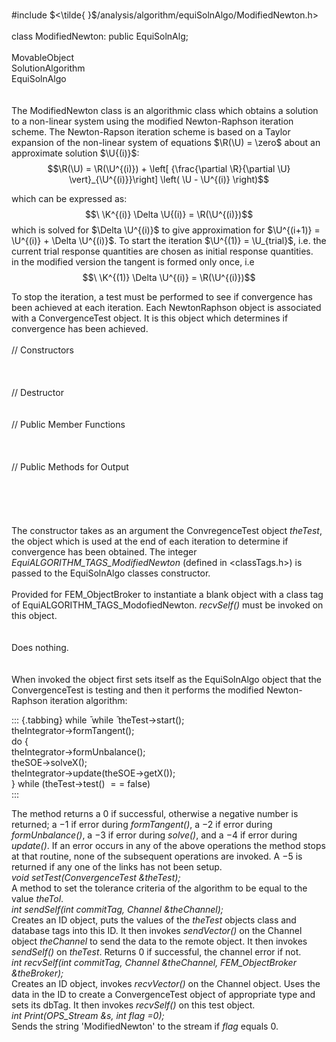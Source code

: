 \
\#include $<\tilde{
}$/analysis/algorithm/equiSolnAlgo/ModifiedNewton.h$>$\
\
class ModifiedNewton: public EquiSolnAlg;\
\
MovableObject\
SolutionAlgorithm\
EquiSolnAlgo\
\
\
The ModifiedNewton class is an algorithmic class which obtains a
solution to a non-linear system using the modified Newton-Raphson
iteration scheme. The Newton-Rapson iteration scheme is based on a
Taylor expansion of the non-linear system of equations $\R(\U) = \zero$
about an approximate solution $\U{(i)}$: $$\R(\U) = 
\R(\U^{(i)}) +
\left[ {\frac{\partial \R}{\partial \U} \vert}_{\U^{(i)}}\right]
\left( \U - \U^{(i)} \right)$$

which can be expressed as: $$\
\K^{(i)}  \Delta \U{(i)} = \R(\U^{(i)})$$ which is solved for
$\Delta \U^{(i)}$ to give approximation for
$\U^{(i+1)} = \U^{(i)} + \Delta \U^{(i)}$. To start the iteration
$\U^{(1)} = \U_{trial}$, i.e. the current trial response quantities are
chosen as initial response quantities.\
in the modified version the tangent is formed only once, i.e $$\
\K^{(1)}  \Delta \U^{(i)} = \R(\U^{(i)})$$

To stop the iteration, a test must be performed to see if convergence
has been achieved at each iteration. Each NewtonRaphson object is
associated with a ConvergenceTest object. It is this object which
determines if convergence has been achieved.\
\
// Constructors\
\
\
\
// Destructor\
\
\
// Public Member Functions\
\
\
\
// Public Methods for Output\
\
\
\
\
\
The constructor takes as an argument the ConvregenceTest object
*theTest*, the object which is used at the end of each iteration to
determine if convergence has been obtained. The integer
*EquiALGORITHM_TAGS_ModifiedNewton* (defined in $<$classTags.h$>$) is
passed to the EquiSolnAlgo classes constructor.\
\
Provided for FEM_ObjectBroker to instantiate a blank object with a class
tag of EquiALGORITHM_TAGS_ModofiedNewton. *recvSelf()* must be invoked
on this object.\
\
\
Does nothing.\
\
\
When invoked the object first sets itself as the EquiSolnAlgo object
that the ConvergenceTest is testing and then it performs the modified
Newton-Raphson iteration algorithm:

::: {.tabbing}
while ̄ while ̄ theTest-$>$start();\
theIntegrator-$>$formTangent();\
do {\
theIntegrator-$>$formUnbalance();\
theSOE-$>$solveX();\
theIntegrator-$>$update(theSOE-$>$getX());\
} while (theTest-$>$test() $==$ false)\
:::

The method returns a 0 if successful, otherwise a negative number is
returned; a $-1$ if error during *formTangent()*, a $-2$ if error during
*formUnbalance()*, a $-3$ if error during *solve()*, and a $-4$ if error
during *update()*. If an error occurs in any of the above operations the
method stops at that routine, none of the subsequent operations are
invoked. A $-5$ is returned if any one of the links has not been setup.\
*void setTest(ConvergenceTest &theTest);*\
A method to set the tolerance criteria of the algorithm to be equal to
the value *theTol*.\
*int sendSelf(int commitTag, Channel &theChannel);*\
Creates an ID object, puts the values of the *theTest* objects class and
database tags into this ID. It then invokes *sendVector()* on the
Channel object *theChannel* to send the data to the remote object. It
then invokes *sendSelf()* on *theTest*. Returns $0$ if successful, the
channel error if not.\
*int recvSelf(int commitTag, Channel &theChannel, FEM_ObjectBroker
&theBroker);*\
Creates an ID object, invokes *recvVector()* on the Channel object. Uses
the data in the ID to create a ConvergenceTest object of appropriate
type and sets its dbTag. It then invokes *recvSelf()* on this test
object.\
*int Print(OPS_Stream &s, int flag =0);*\
Sends the string 'ModifiedNewton' to the stream if *flag* equals $0$.
